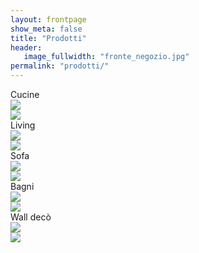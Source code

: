 ```yaml
---
layout: frontpage
show_meta: false
title: "Prodotti"
header:
   image_fullwidth: "fronte_negozio.jpg"
permalink: "prodotti/"
---
```

<div class="row collapse">
  <div class="small-10 medium-2 small-centered medium-uncentered medium-offset-1 columns">
    <div class="image-hover-wrapper">
      <span class="image-hover-wrapper-banner">Cucine</span>
        <a href="{{ site.url }}{{ site.baseurl }}/prodotti/cucine/">
          <div class="hide-for-small-only">
            <img src="{{ site.urlimg }}cucine_3x5.jpg">
          </div>
          <div class="show-for-small-only">
            <img src="{{ site.urlimg }}cucine_16x9.jpg">
          </div>
          <span class="image-hover-wrapper-reveal"/>
        </a>
    </div>
  </div>

  <div class="small-10 medium-2 small-centered medium-uncentered columns">
    <div class="image-hover-wrapper">
      <span class="image-hover-wrapper-banner">Living</span>
        <a href="{{ site.url }}{{ site.baseurl }}/prodotti/living">
          <div class="hide-for-small-only">
            <img src="{{ site.urlimg }}living_3x5.jpg">
          </div>
          <div class="show-for-small-only">
            <img src="{{ site.urlimg }}living_16x9.jpg">
          </div>
          <span class="image-hover-wrapper-reveal"/>
        </a>
    </div>
  </div>

  <div class="small-10 medium-2 small-centered medium-uncentered columns">
    <div class="image-hover-wrapper">
      <span class="image-hover-wrapper-banner">Sofa</span>
        <a href="{{ site.url }}{{ site.baseurl }}/prodotti/sofa" >
          <div class="hide-for-small-only">
            <img src="{{ site.urlimg }}sofa_3x5.jpg">
          </div>
          <div class="show-for-small-only">
            <img src="{{ site.urlimg }}sofa_16x9.jpg">
          </div>
          <span class="image-hover-wrapper-reveal"/>
        </a>
    </div>
  </div>

  <div class="small-10 medium-2 small-centered medium-uncentered columns">
    <div class="image-hover-wrapper">
      <span class="image-hover-wrapper-banner">Bagni</span>
        <a href="{{ site.url }}{{ site.baseurl }}/prodotti/bagni" >
          <div class="hide-for-small-only">
            <img src="{{ site.urlimg }}bagni_3x5.jpg">
          </div>
          <div class="show-for-small-only">
            <img src="{{ site.urlimg }}bagni_16x9.jpg">
          </div>
          <span class="image-hover-wrapper-reveal"/>
        </a>
    </div>
  </div>

  <div class="small-10 medium-2 small-centered medium-uncentered medium-end columns">
    <div class="image-hover-wrapper">
      <span class="image-hover-wrapper-banner">Wall decò</span>
        <a href="{{ site.url }}{{ site.baseurl }}/prodotti/walldeco" >
          <div class="hide-for-small-only">
            <img src="{{ site.urlimg }}walldeco_3x5.jpg">
          </div>
          <div class="show-for-small-only">
            <img src="{{ site.urlimg }}walldeco_16x9.jpg">
          </div>
          <span class="image-hover-wrapper-reveal"/>
        </a>
    </div>
  </div>
</div>